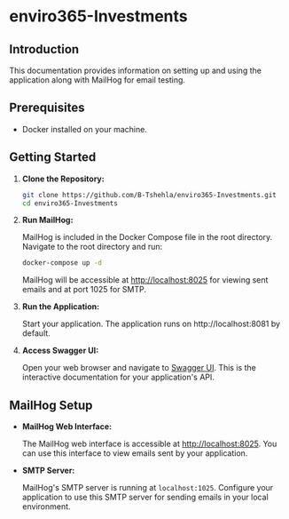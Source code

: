 # enviro365-Investments
## Introduction

This documentation provides information on setting up and using the application along with MailHog for email testing.

## Prerequisites

- Docker installed on your machine.

## Getting Started

1. **Clone the Repository:**

    ```bash
    git clone https://github.com/B-Tshehla/enviro365-Investments.git
    cd enviro365-Investments
    ```

2. **Run MailHog:**

   MailHog is included in the Docker Compose file in the root directory. Navigate to the root directory and run:

    ```bash
    docker-compose up -d
    ```

   MailHog will be accessible at [http://localhost:8025](http://localhost:8025) for viewing sent emails and at port 1025 for SMTP.

3. **Run the Application:**

   Start your application. The application runs on http://localhost:8081 by default.

4. **Access Swagger UI:**

   Open your web browser and navigate to [Swagger UI](http://localhost:8081/swagger-ui/index.html#/). This is the interactive documentation for your application's API.

## MailHog Setup

- **MailHog Web Interface:**

  The MailHog web interface is accessible at [http://localhost:8025](http://localhost:8025). You can use this interface to view emails sent by your application.

- **SMTP Server:**

  MailHog's SMTP server is running at `localhost:1025`. Configure your application to use this SMTP server for sending emails in your local environment.